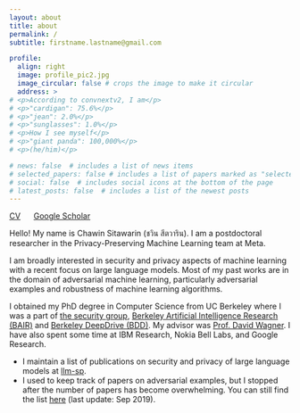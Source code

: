 ```yaml
---
layout: about
title: about
permalink: /
subtitle: firstname.lastname@gmail.com

profile:
  align: right
  image: profile_pic2.jpg
  image_circular: false # crops the image to make it circular
  address: >
# <p>According to convnextv2, I am</p>
# <p>"cardigan": 75.6%</p>
# <p>"jean": 2.0%</p>
# <p>"sunglasses": 1.0%</p>
# <p>How I see myself</p>
# <p>"giant panda": 100,000%</p>
# <p>(he/him)</p>

# news: false  # includes a list of news items
# selected_papers: false # includes a list of papers marked as "selected={true}"
# social: false  # includes social icons at the bottom of the page
# latest_posts: false  # includes a list of the newest posts
---
```


[CV](/assets/pdf/Chawin_Sitawarin_CV.pdf) &nbsp;&nbsp;&nbsp;&nbsp; [Google Scholar](https://scholar.google.com/citations?hl=en&authuser=1&user=AxUAEQ4AAAAJ)

<!-- **I am looking for a full-time researcher or a postdoc position (starting Spring 2024 or after) Please feel free to reach out!** -->

Hello! My name is Chawin Sitawarin (ชวิน สีตวาริน).
I am a postdoctoral researcher in the Privacy-Preserving Machine Learning team at Meta.

I am broadly interested in security and privacy aspects of machine learning with a recent focus on large language models. Most of my past works are in the domain of adversarial machine learning, particularly adversarial examples and robustness of machine learning algorithms.

I obtained my PhD degree in Computer Science from UC Berkeley where I was a part of [the security group](https://security.cs.berkeley.edu/), [Berkeley Artificial Intelligence Research (BAIR)](https://bair.berkeley.edu/) and [Berkeley DeepDrive (BDD)](https://bdd-data.berkeley.edu/).
My advisor was [Prof. David Wagner](https://people.eecs.berkeley.edu/~daw/).
I have also spent some time at IBM Research, Nokia Bell Labs, and Google Research.

<!-- Previously, I graduated from Princeton University in 2018 where I was very fortunate to be advised by [Prof. Prateek Mittal](https://www.princeton.edu/~pmittal/), [Prof. Peter Ramadge](http://faculty.ee.princeton.edu/ramadge/doku.html), and [Prof. Alejandro Rodriguez](http://faculty.ee.princeton.edu/arodriguez/). I was mentored and introduced to adversarial machine learning by [Arjun Bhagoji](https://arjunbhagoji.github.io/). -->

- I maintain a list of publications on security and privacy of large language models at [llm-sp](https://github.com/chawins/llm-sp).
- I used to keep track of papers on adversarial examples, but I stopped after the number of papers has become overwhelming. You can still find the list [here](https://github.com/chawins/Adversarial-Examples-Reading-List) (last update: Sep 2019).
